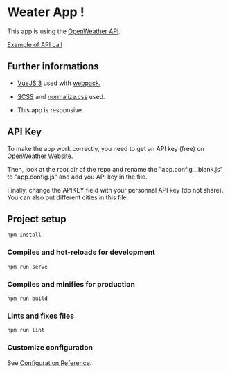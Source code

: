# Weater App ! 
This app is using the <a href="https://openweathermap.org" target="_blank">OpenWeather API</a>. 

<a href="http://api.openweathermap.org/data/2.5/forecast?lat=44.34&lon=10.99&appid=95542917d76459372397547a96610cd8" target="_blank">Exemple of API call</a> 

## Further informations 
- <a href="https://vuejs.org/" target="_blank">VueJS 3</a>  used with <a href="https://webpack.js.org/" target="_blank">webpack.</a>  

- <a href="https://sass-lang.com/" target="_blank">SCSS</a>  and <a href="https://necolas.github.io/normalize.css/" target="_blank">normalize.css</a>  used. 

- This app is responsive. 

## API Key 
To make the app work correctly, you need to get an API key (free) on <a href="https://openweathermap.org/api" target="_blank">OpenWeather Website</a>. 

Then, look at the root dir of the repo and rename the "app.config__blank.js" to "app.config.js" and add you API key in the file.

Finally, change the APIKEY field with your personnal API key (do not share). You can also put different cities in this file.

## Project setup
```
npm install
```

### Compiles and hot-reloads for development
```
npm run serve
```

### Compiles and minifies for production
```
npm run build
```

### Lints and fixes files
```
npm run lint
```

### Customize configuration
See [Configuration Reference](https://cli.vuejs.org/config/).
